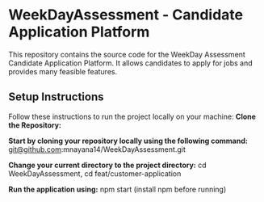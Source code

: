 # WeekDayAssessment - Candidate Application Platform
This repository contains the source code for the WeekDay Assessment Candidate Application Platform. It allows candidates to apply for jobs and provides many feasible features.

## Setup Instructions

Follow these instructions to run the project locally on your machine:
**Clone the Repository:**

**Start by cloning your repository locally using the following command:** git@github.com:mnayana14/WeekDayAssessment.git

**Change your current directory to the project directory:** cd WeekDayAssessment, cd feat/customer-application

**Run the application using:** npm start (install npm before running)
